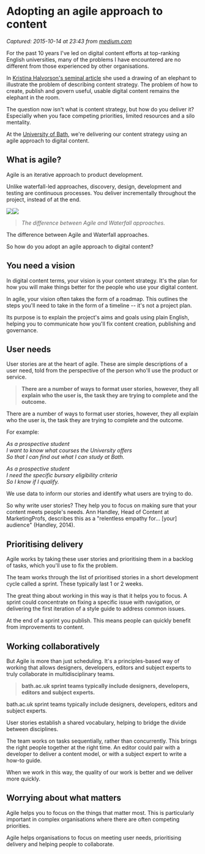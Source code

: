 # Adopting an agile approach to content

_Captured: 2015-10-14 at 23:43 from [medium.com](https://medium.com/@contentbear/adopting-an-agile-approach-to-content-5870abd06f9a)_

For the past 10 years I've led on digital content efforts at top-ranking English universities, many of the problems I have encountered are no different from those experienced by other organisations.

In [Kristina Halvorson's seminal article](http://alistapart.com/article/thedisciplineofcontentstrategy) she used a drawing of an elephant to illustrate the problem of describing content strategy. The problem of how to create, publish and govern useful, usable digital content remains the elephant in the room.

The question now isn't what is content strategy, but how do you deliver it? Especially when you face competing priorities, limited resources and a silo mentality.

At the [University of Bath](http://www.bath.ac.uk/), we're delivering our content strategy using an agile approach to digital content.

## What is agile?

Agile is an iterative approach to product development.

Unlike waterfall-led approaches, discovery, design, development and testing are continuous processes. You deliver incrementally throughout the project, instead of at the end.

![](https://cdn-images-1.medium.com/freeze/max/30/0*KJ_W5OU3vCjNGXct.jpg?q=20)![](https://cdn-images-1.medium.com/max/600/0*KJ_W5OU3vCjNGXct.jpg)

> _The difference between Agile and Waterfall approaches._

The difference between Agile and Waterfall approaches.

So how do you adopt an agile approach to digital content?

## You need a vision

In digital content terms, your vision is your content strategy. It's the plan for how you will make things better for the people who use your digital content.

In agile, your vision often takes the form of a roadmap. This outlines the steps you'll need to take in the form of a timeline -- it's not a project plan.

Its purpose is to explain the project's aims and goals using plain English, helping you to communicate how you'll fix content creation, publishing and governance.

## User needs

User stories are at the heart of agile. These are simple descriptions of a user need, told from the perspective of the person who'll use the product or service.

> __There are a number of ways to format user stories, however, they all explain who the user is, the task they are trying to complete and the outcome.__

There are a number of ways to format user stories, however, they all explain who the user is, the task they are trying to complete and the outcome.

For example:

_As a prospective student  
I want to know what courses the University offers  
So that I can find out what I can study at Bath._

_As a prospective student  
I need the specific bursary eligibility criteria  
So I know if I qualify._

We use data to inform our stories and identify what users are trying to do.

So why write user stories? They help you to focus on making sure that your content meets people's needs. Ann Handley, Head of Content at MarketingProfs, describes this as a "relentless empathy for… [your] audience" (Handley, 2014).

## Prioritising delivery

Agile works by taking these user stories and prioritising them in a backlog of tasks, which you'll use to fix the problem.

The team works through the list of prioritised stories in a short development cycle called a sprint. These typically last 1 or 2 weeks.

The great thing about working in this way is that it helps you to focus. A sprint could concentrate on fixing a specific issue with navigation, or delivering the first iteration of a style guide to address common issues.

At the end of a sprint you publish. This means people can quickly benefit from improvements to content.

## Working collaboratively

But Agile is more than just scheduling. It's a principles-based way of working that allows designers, developers, editors and subject experts to truly collaborate in multidisciplinary teams.

> __bath.ac.uk sprint teams typically include designers, developers, editors and subject experts.__

bath.ac.uk sprint teams typically include designers, developers, editors and subject experts.

User stories establish a shared vocabulary, helping to bridge the divide between disciplines.

The team works on tasks sequentially, rather than concurrently. This brings the right people together at the right time. An editor could pair with a developer to deliver a content model, or with a subject expert to write a how-to guide.

When we work in this way, the quality of our work is better and we deliver more quickly.

## Worrying about what matters

Agile helps you to focus on the things that matter most. This is particularly important in complex organisations where there are often competing priorities.

Agile helps organisations to focus on meeting user needs, prioritising delivery and helping people to collaborate.
